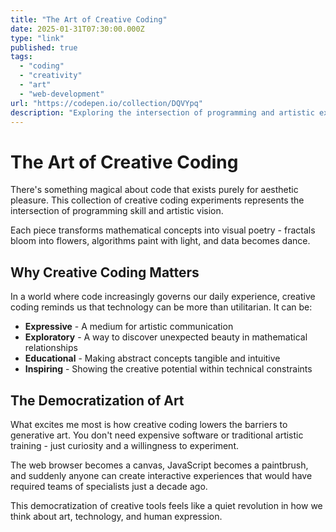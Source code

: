 ```yaml
---
title: "The Art of Creative Coding"
date: 2025-01-31T07:30:00.000Z
type: "link"
published: true
tags:
  - "coding"
  - "creativity"
  - "art"
  - "web-development"
url: "https://codepen.io/collection/DQVYpq"
description: "Exploring the intersection of programming and artistic expression through interactive web experiments."
---
```


# The Art of Creative Coding

There's something magical about code that exists purely for aesthetic pleasure. This collection of creative coding experiments represents the intersection of programming skill and artistic vision.

Each piece transforms mathematical concepts into visual poetry - fractals bloom into flowers, algorithms paint with light, and data becomes dance.

## Why Creative Coding Matters

In a world where code increasingly governs our daily experience, creative coding reminds us that technology can be more than utilitarian. It can be:

- **Expressive** - A medium for artistic communication
- **Exploratory** - A way to discover unexpected beauty in mathematical relationships  
- **Educational** - Making abstract concepts tangible and intuitive
- **Inspiring** - Showing the creative potential within technical constraints

## The Democratization of Art

What excites me most is how creative coding lowers the barriers to generative art. You don't need expensive software or traditional artistic training - just curiosity and a willingness to experiment.

The web browser becomes a canvas, JavaScript becomes a paintbrush, and suddenly anyone can create interactive experiences that would have required teams of specialists just a decade ago.

This democratization of creative tools feels like a quiet revolution in how we think about art, technology, and human expression.